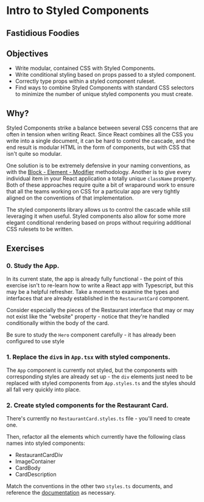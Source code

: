 # Intro to Styled Components

## Fastidious Foodies

## Objectives

- Write modular, contained CSS with Styled Components.
- Write conditional styling based on props passed to a styled component.
- Correctly type props within a styled component ruleset.
- Find ways to combine Styled Components with standard CSS selectors to minimize the number of unique styled components you must create.

## Why?

Styled Components strike a balance between several CSS concerns that are often in tension when writing React. Since React combines all the CSS you write into a single document, it can be hard to control the cascade, and the end result is modular HTML in the form of components, but with CSS that isn't quite so modular.

One solution is to be extremely defensive in your naming conventions, as with the [Block - Element - Modifier](http://getbem.com/) methodology. Another is to give every individual item in your React application a totally unique `className` property. Both of these approaches require quite a bit of wraparound work to ensure that all the teams working on CSS for a particular app are very tightly aligned on the conventions of that implementation.

The styled components library allows us to control the cascade while still leveraging it when useful. Styled components also allow for some more elegant conditional rendering based on props without requiring additional CSS rulesets to be written.

## Exercises

### 0. Study the App.

In its current state, the app is already fully functional - the point of this exercise isn't to re-learn how to write a React app with Typescript, but this may be a helpful refresher. Take a moment to examine the types and interfaces that are already established in the `RestaurantCard` component.

Consider especially the pieces of the Restaurant interface that may or may not exist like the "website" property - notice that they're handled conditionally within the body of the card.

Be sure to study the `Hero` component carefully - it has already been configured to use style

### 1. Replace the `div`s in `App.tsx` with styled components.

The `App` component is currently not styled, but the components with corresponding styles are already set up - the `div` elements just need to be replaced with styled components from `App.styles.ts` and the styles should all fall very quickly into place.

### 2. Create styled components for the Restaurant Card.

There's currently no `RestaurantCard.styles.ts` file - you'll need to create one.

Then, refactor all the elements which currently have the following class names into styled components:

- RestaurantCardDiv
- ImageContainer
- CardBody
- CardDescription

Match the conventions in the other two `styles.ts` documents, and reference the [documentation](https://styled-components.com/docs) as necessary.
